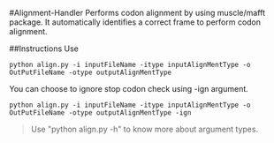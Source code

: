 #Alignment-Handler
Performs codon alignment by using muscle/mafft package.
It automatically identifies a correct frame to perform codon alignment.

##Instructions
Use 
```
python align.py -i inputFileName -itype inputAlignMentType -o OutPutFileName -otype outputAlignMentType
```

You can choose to ignore stop codon check using -ign argument.

```
python align.py -i inputFileName -itype inputAlignMentType -o OutPutFileName -otype outputAlignMentType -ign
```

>Use "python align.py -h" to know more about argument types. 